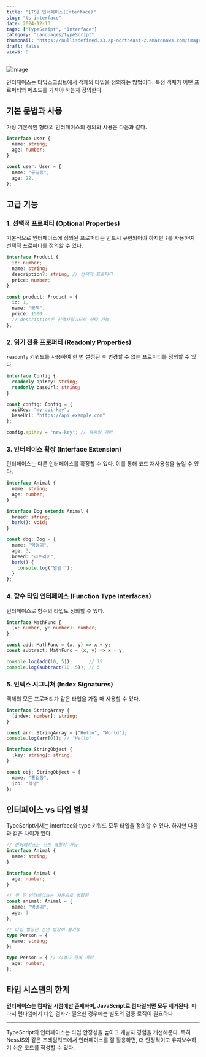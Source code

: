 ```yaml
---
title: "[TS] 인터페이스(Interface)"
slug: "ts-interface"
date: 2024-12-13
tags: ["TypeScript", "Interface"]
category: "Languages/TypeScript"
thumbnail: "https://nullisdefined.s3.ap-northeast-2.amazonaws.com/images/bdb3fceafe9378092615c3f6ddf659a2.png"
draft: false
views: 0
---
```

![image](https://nullisdefined.s3.ap-northeast-2.amazonaws.com/images/bdb3fceafe9378092615c3f6ddf659a2.png)

인터페이스는 타입스크립트에서 객체의 타입을 정의하는 방법이다. 특정 객체가 어떤 프로퍼티와 메소드를 가져야 하는지 정의한다.

## 기본 문법과 사용
가장 기본적인 형태의 인터페이스의 정의와 사용은 다음과 같다.
```ts
interface User {
  name: string;
  age: number;
}

const user: User = {
  name: "홍길동",
  age: 22,
};
```

## 고급 기능

### 1. 선택적 프로퍼티 (Optional Properties)
기본적으로 인터페이스에 정의된 프로퍼티는 반드시 구현되어야 하지만 `?`를 사용하여 선택적 프로퍼티를 정의할 수 있다.
```ts
interface Product {
  id: number;
  name: string;
  description?: string; // 선택적 프로퍼티
  price: number;
}

const product: Product = {
  id: 1,
  name: "공책",
  price: 1500
  // description은 선택사항이므로 생략 가능
};
```

### 2. 읽기 전용 프로퍼티 (Readonly Properties)
`readonly` 키워드를 사용하여 한 번 설정된 후 변경할 수 없는 프로퍼티를 정의할 수 있다.
```ts
interface Config {
  readonly apiKey: string;
  readonly baseUrl: string;
}

const config: Config = {
  apiKey: "my-api-key",
  baseUrl: "https://api.example.com"
};

config.apiKey = "new-key"; // 컴파일 에러
```

### 3. 인터페이스 확장 (Interface Extension)
인터페이스는 다른 인터페이스를 확장할 수 있다. 이를 통해 코드 재사용성을 높일 수 있다.
```ts
interface Animal {
  name: string;
  age: number;
}

interface Dog extends Animal {
  breed: string;
  bark(): void;
}

const dog: Dog = {
  name: "멍멍이",
  age: 3,
  breed: "리트리버",
  bark() {
    console.log("왈왈!");
  }
};
```

### 4. 함수 타입 인터페이스 (Function Type Interfaces)
인터페이스로 함수의 타입도 정의할 수 있다.
```ts
interface MathFunc {
  (x: number, y: number): number;
}

const add: MathFunc = (x, y) => x + y;
const subtract: MathFunc = (x, y) => x - y;

console.log(add(10, 5));      // 15
console.log(subtract(10, 5)); // 5
```

### 5. 인덱스 시그니처 (Index Signatures)
객체의 모든 프로퍼티가 같은 타입을 가질 때 사용할 수 있다.
```ts
interface StringArray {
  [index: number]: string;
}

const arr: StringArray = ["Hello", "World"];
console.log(arr[0]); // "Hello"

interface StringObject {
  [key: string]: string;
}

const obj: StringObject = {
  name: "홍길동",
  job: "학생"
};
```

## 인터페이스 vs 타입 별칭
TypeScript에서는 interface와 type 키워드 모두 타입을 정의할 수 있다. 하지만 다음과 같은 차이가 있다.
```ts
// 인터페이스는 선언 병합이 가능
interface Animal {
  name: string;
}

interface Animal {
  age: number;
}

// 위 두 인터페이스는 자동으로 병합됨
const animal: Animal = {
  name: "멍멍이",
  age: 3
};

// 타입 별칭은 선언 병합이 불가능
type Person = {
  name: string;
};

type Person = { // 식별자 중복 에러
  age: number;
};
```

## 타입 시스템의 한계
**인터페이스는 컴파일 시점에만 존재하며, JavaScript로 컴파일되면 모두 제거된다.** 따라서 런타임에서 타입 검사가 필요한 경우에는 별도의 검증 로직이 필요하다.

---
TypeScript의 인터페이스는 타입 안정성을 높이고 개발자 경험을 개선해준다. 특히 NestJS와 같은 프레임워크에서 인터페이스를 잘 활용하면, 더 안정적이고 유지보수하기 쉬운 코드를 작성할 수 있다.